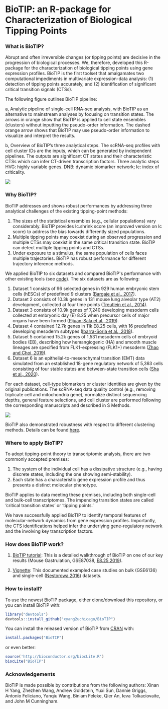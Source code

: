 # BioTIP: an R-package for Characterization of Biological Tipping Points
### What is BioTIP?
Abrupt and often irreversible changes (or tipping points) are decisive in the progression of biological processes. We, therefore, developed this R-package for the characterization of biological tipping points using gene expression profiles. BioTIP is the first toolset that amalgamates two computational impediments in multivariate expression-data analysis: (1) detection of tipping points accurately, and (2) identification of significant critical transition signals (CTSs). 

The following figure outlines BioTIP pipeline: 

a, Analytic pipeline of single-cell RNA-seq analysis, with BioTIP as an alternative to mainstream analyses by focusing on transition states. The arrows in orange show that BioTIP is applied to cell state ensembles (clusters) without inputting the pseudo-order information. The dashed orange arrow shows that BioTIP may use pseudo-order information to visualize and interpret the results.  

b, Overview of BioTIP’s three analytical steps. The scRNA-seq profiles with cell cluster IDs are the inputs, which can be generated by independent pipelines. The outputs are significant CT states and their characteristic CTSs which can infer CT-driven transcription factors. Three analytic steps HVG: highly variable genes. DNB: dynamic biomarker network; Ic: index of criticality. 

<img src="https://github.com/xyang2uchicago/BioTIP/blob/master/Fig1_BioTIP_github.jpg"> 

### Why BioTIP?
BioTIP addresses and shows robust performances by addressing three analytical challenges of the existing tipping-point methods:

1. The sizes of the statistical ensembles (e.g., cellular populations) vary considerably. BioTIP provides Ic.shrink score (an improved version on Ic score) to address the bias towards differently sized populations.
2. Multiple tipping points may coexist during an observed progression and multiple CTSs may coexist in the same critical transition state. BioTIP can detect multiple tipping points and CTSs. 
3. Under exposure to a stimulus, the same population of cells faces multiple trajectories. BioTIP has robust performance for different trajectory inference methods. 

We applied BioTIP to six datasets and compared BioTIP's performance with other existing tools (see [code](https://github.com/xyang2uchicago/BioTIP/blob/master/code)). The six datasets are as following:

1. Dataset 1 consists of 96 selected genes in 929 human embryonic stem cells (hESCs) of predefined 9 clusters ([Bargaje et al., 2017](https://pubmed.ncbi.nlm.nih.gov/28167799/)). 
2. Dataset 2 consists of 10.3k genes in 131 mouse lung alveolar type (AT2) development, collected at four time points ([Treutlein et al., 2014](https://pubmed.ncbi.nlm.nih.gov/24739965/)). 
3. Dataset 3 consists of 10.9k genes of 7,240 developing mesoderm cells collected at embryonic day (E) 8.25 when precursor cells of major organs have been formed ([Pijuan-Sala et al., 2019](https://pubmed.ncbi.nlm.nih.gov/30787436/)). 
4. Dataset 4 contained 12.7k genes in 11k E8.25 cells, with 16 predefined developing mesoderm subtypes ([Ibarra-Soria et al., 2018](https://www.nature.com/articles/s41556-017-0013-z)). 
5. Dataset 5 contained 15.2k genes of 1,531 mesoderm cells of embryoid bodies (EB), describing how hemangiogenic (HA) and smooth muscle lineages are specified from FLK1-expressing (FLK1+) mesoderm ([Zhao and Choi, 2019](https://pubmed.ncbi.nlm.nih.gov/31740535/)). 
6. Dataset 6 is an epithelial-to-mesenchymal transition (EMT) data simulated from an established 18-gene regulatory network of 5,363 cells consisting of four stable states and between-state transition cells ([Sha et al., 2020](https://academic.oup.com/nar/article/48/17/9505/5900115)). 

For each dataset, cell-type biomarkers or cluster identities are given by the original publications. The scRNA-seq data quality control (e.g., removing triplicate cell and mitochondria gene), normalize distinct sequencing depths, general feature selections, and cell cluster are performed following the corresponding manuscripts and described in S Methods.


<img src="https://github.com/xyang2uchicago/BioTIP/blob/master/6db_for_git.jpg"> 

BioTIP also demonstrated robustness with respect to different clustering methods. Details can be found [here](https://github.com/xyang2uchicago/BioTIP/blob/master/robustness.md). 


### Where to apply BioTIP?
To adopt tipping-point theory to transcriptomic analysis, there are two commonly accepted premises:  

1. The system of the individual cell has a dissipative structure (e.g., having discrete states, including the one showing semi-stability).
2. Each state has a characteristic gene expression profile and thus presents a distinct molecular phenotype.  

BioTIP applies to data meeting these premises, including both single-cell and bulk-cell transcriptomes. The impending transition states are called ‘critical transition states’ or ‘tipping points.’

We have successfully applied BioTIP to identify temporal features of molecular-network dynamics from gene expression profiles. Importantly, the CTS identifications helped infer the underlying gene-regulatory network and the involving key transcription factors.

### How does BioTIP work? 

1. [BioTIP tutorial](https://htmlpreview.github.io/?https://github.com/xyang2uchicago/BioTIP/blob/master/Gastrulation.html): This is a detailed walkthrough of BioTIP on one of our key results (Mouse Gastrulation, GSE87038, [E8.25 2019](https://www.ncbi.nlm.nih.gov/geo/query/acc.cgi?acc=GSE87038)). 

2. [Vignette](https://bioconductor.org/packages/release/bioc/vignettes/BioTIP/inst/doc/BioTIP.html): This documented exampled case studies on bulk (GSE6136) and single-cell ([Nestorowa 2016](https://pubmed.ncbi.nlm.nih.gov/27365425/)) datasets.

### How to install?
To use the newest BioTIP package, either clone/download this repository, or you can install BioTIP with:

```r
library("devtools")
devtools::install_github("xyang2uchicago/BioTIP")
```

You can install the released version of BioTIP from [CRAN](https://CRAN.R-project.org) with:

``` r
install.packages("BioTIP")
```
or even better:
``` r
source('http://bioconductor.org/biocLite.R')
biocLite("BioTIP")
```

### Acknowledgements
BioTIP is made possible by contributions from the following authors: Xinan H Yang, Zhezhen Wang, Andrew Goldstein, Yuxi Sun, Dannie Griggs, Antonio Feliciano, Yanqiu Wang, Biniam Feleke, Qier An, Ieva Tolkaciovaite, and John M Cunningham. 
